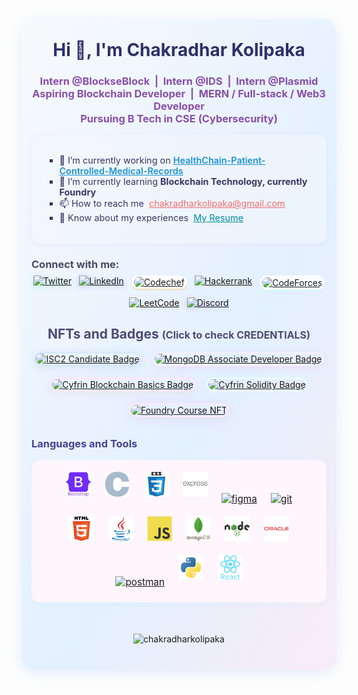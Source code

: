 <!-- Colorful Profile README for Chakradhar Kolipaka -->

<!-- Stylish background and container using HTML/CSS (works in GitHub README) -->
<div align="center" style="
  background: linear-gradient(120deg, #f7fafc 0%, #e3f0ff 60%, #f8ecf5 100%);
  padding: 32px 16px 32px 16px;
  border-radius: 22px;
  margin: 0 0 32px 0;
  box-shadow: 0 4px 22px #7fa6f333;
">

<h1 style="color:#2d3169; margin-top:0;">Hi 👋, I'm Chakradhar Kolipaka</h1>
<h3 style="color:#884fa7; margin-bottom:16px;">Intern @BlockseBlock &nbsp;|&nbsp; Intern @IDS &nbsp;|&nbsp; Intern @Plasmid <br>
Aspiring Blockchain Developer &nbsp;|&nbsp; MERN / Full-stack / Web3 Developer <br>
Pursuing B Tech in CSE (Cybersecurity)
</h3>

<div style="max-width:580px; margin:0 auto; text-align:left; background:#f4f8fc88; border-radius:14px; padding:18px 20px; box-shadow:0 1px 7px #e5bafc44; margin-bottom:16px;">
<ul style="list-style:square; color:#3b3564; font-size:1.03em;">
  <li>🔭 I’m currently working on <a href="https://github.com/Chakradharkolipaka/HealthChain-Patient-Controlled-Medical-Records" target="_blank" style="color:#1c92d2;font-weight:600;">HealthChain-Patient-Controlled-Medical-Records</a></li>
  <li>🌱 I’m currently learning <b>Blockchain Technology, currently Foundry</b></li>
  <li>📫 How to reach me&nbsp;
    <a href="mailto:chakradharkolipaka@gmail.com" style="color:#f16e6e;">chakradharkolipaka@gmail.com</a>
  </li>
  <li>📄 Know about my experiences&nbsp;
    <a href="https://docs.google.com/document/d/1Rfugs_JmJGX1JeNgWE_1XTFL90eFIJZZ/edit?usp=drive_link&ouid=118353379535737105909&rtpof=true&sd=true" target="_blank" style="color:#008ca0;">My Resume</a>
  </li>
</ul>
</div>

<!-- Social links row -->
<h3 align="left" style="margin-bottom:8px; color:#494962;">Connect with me:</h3>
<div style="display:flex;justify-content:center;gap:12px;margin-bottom:20px;flex-wrap:wrap;">
  <a href="https://twitter.com/chakradhar__k" target="_blank">
    <img src="https://raw.githubusercontent.com/rahuldkjain/github-profile-readme-generator/master/src/images/icons/Social/twitter.svg" alt="Twitter" width="36" style="filter:drop-shadow(0 2px 4px #aaf2e7cc);" />
  </a>
  <a href="https://linkedin.com/in/chakradhar-kolipaka-70367328b" target="_blank">
    <img src="https://raw.githubusercontent.com/rahuldkjain/github-profile-readme-generator/master/src/images/icons/Social/linked-in-alt.svg" alt="LinkedIn" width="36" style="filter:drop-shadow(0 2px 4px #a9c1fccc);" />
  </a>
  <a href="https://www.codechef.com/users/chakradhar321" target="_blank">
    <img src="https://cdn.jsdelivr.net/npm/simple-icons@3.1.0/icons/codechef.svg" alt="Codechef" width="36" style="background:#ffff;border-radius:12px;padding:2px 4px;box-shadow:0 2px 2px #f2deb2ee;" />
  </a>
  <a href="https://www.hackerrank.com/chakradhar32123" target="_blank">
    <img src="https://raw.githubusercontent.com/rahuldkjain/github-profile-readme-generator/master/src/images/icons/Social/hackerrank.svg" alt="Hackerrank" width="36" style="filter:drop-shadow(0 2px 4px #c9fceb77);" />
  </a>
  <a href="https://codeforces.com/profile/chakradhar32123" target="_blank">
    <img src="https://raw.githubusercontent.com/rahuldkjain/github-profile-readme-generator/master/src/images/icons/Social/codeforces.svg" alt="CodeForces" width="36" style="background:#fffd;border-radius:12px;padding:3px 4px;box-shadow:0 2px 2px #c8faf8cc;" />
  </a>
  <a href="https://www.leetcode.com/chakradhar_kolipaka" target="_blank">
    <img src="https://raw.githubusercontent.com/rahuldkjain/github-profile-readme-generator/master/src/images/icons/Social/leet-code.svg" alt="LeetCode" width="36" style="filter:drop-shadow(0 2px 4px #ecebe1dd);" />
  </a>
  <a href="https://discord.gg/chakradharkolipaka_08395" target="_blank">
    <img src="https://raw.githubusercontent.com/rahuldkjain/github-profile-readme-generator/master/src/images/icons/Social/discord.svg" alt="Discord" width="36" style="filter:drop-shadow(0 2px 4px #c7bfffcc);" />
  </a>
</div>

<!-- Badges row with effects and box shadows on hover -->
<h2 style="color:#4d4a73;margin-bottom:10px;">NFTs and Badges <span style="font-size:0.76em;">(Click to check CREDENTIALS)</span></h2>
<div style="
  display: flex; 
  align-items: center; 
  gap: 18px;
  flex-wrap: wrap;
  justify-content: center;
  margin: 16px 0 24px 0;
">
  <a href="https://www.credly.com/badges/5e6ac8f4-2d07-47fc-b576-07104beb3259/public_url" target="_blank" style="transition:0.2s;box-shadow:0 3px 14px #e1d9fc33;border-radius:18px;">
    <img src="https://images.credly.com/size/220x220/images/9180921d-4a13-429e-9357-6f9706a554f0/image.png"
     width="90" alt="ISC2 Candidate Badge"
     style="border-radius:18px;border:3px solid #d8e8ff;box-shadow:0 3px 12px #65b6ed22;transition:0.21s;">
  </a>
  <a href="https://www.credly.com/badges/84573511-8090-4f55-bf11-ba7eea1b4979/public_url" target="_blank" style="transition:0.2s;box-shadow:0 3px 14px #e1d9fc33;border-radius:18px;">
    <img src="https://images.credly.com/size/220x220/images/650ebdbe-d526-4b47-b186-c1ab516b5a7c/image.png"
     width="90" alt="MongoDB Associate Developer Badge"
     style="border-radius:18px;border:3px solid #f3f0ff;box-shadow:0 3px 12px #f3a4e122;transition:0.21s;">
  </a>
  <a href="https://profiles.cyfrin.io/u/chakradharkolipaka/achievements/blockchain-basics" target="_blank" style="transition:0.2s;box-shadow:0 3px 18px #f8cefd44;border-radius:18px;">
    <img src="https://res.cloudinary.com/droqoz7lg/image/upload/f_auto/q_auto/v1748556702/assets/blockchain-basics-badge.png"
     width="90" alt="Cyfrin Blockchain Basics Badge"
     style="border-radius:18px;border:3px solid #fbe7fd;box-shadow:0 3px 10px #cce8c844;transition:0.21s;">
  </a>
  <a href="https://profiles.cyfrin.io/u/chakradharkolipaka/achievements/solidity" target="_blank" style="transition:0.2s;box-shadow:0 3px 18px #f0f8fd44;border-radius:18px;">
    <img src="https://res.cloudinary.com/droqoz7lg/image/upload/f_auto/q_auto/v1748556702/assets/solidity-101.png"
     width="90" alt="Cyfrin Solidity Badge"
     style="border-radius:18px;border:3px solid #e9fcff;box-shadow:0 3px 12px #c2f3e522;transition:0.24s;">
  </a>
  <a href="https://sepolia.etherscan.io/token/0x76b50696b8effca6ee6da7f6471110f334536321?a=3771" target="_blank" style="transition:0.2s;box-shadow:0 3px 18px #f4b3fc49;border-radius:18px;">
    <img src="https://ipfs.io/ipfs/QmZdPncUtsq71DxVtebbGdCUS28SvrCWoeVigCAdo1CZ5b"
     width="90" alt="Foundry Course NFT"
     style="border-radius:18px;border:3px solid #f7e9ff;box-shadow:0 3px 12px #cce8c844;transition:0.24s;">
  </a>
</div>

<!-- Languages and tools section, with more spacing and a neat box -->
<h3 align="left" style="margin-top:32px; color:#434390;">Languages and Tools</h3>
<div style="background:#fff5fc;font-size:1.09em;padding:10px 18px 14px 18px;border-radius:13px;display:inline-block;box-shadow:0 2px 11px #4dd3de11;margin-bottom:16px;">
  <a href="https://getbootstrap.com" target="_blank" rel="noreferrer"><img src="https://raw.githubusercontent.com/devicons/devicon/master/icons/bootstrap/bootstrap-plain-wordmark.svg" alt="bootstrap" width="40" height="40" style="margin:9px;"/></a>
  <a href="https://www.cprogramming.com/" target="_blank" rel="noreferrer"><img src="https://raw.githubusercontent.com/devicons/devicon/master/icons/c/c-original.svg" alt="c" width="40" height="40" style="margin:9px;"/></a>
  <a href="https://www.w3schools.com/css/" target="_blank" rel="noreferrer"><img src="https://raw.githubusercontent.com/devicons/devicon/master/icons/css3/css3-original-wordmark.svg" alt="css3" width="40" height="40" style="margin:9px;"/></a>
  <a href="https://expressjs.com" target="_blank" rel="noreferrer"><img src="https://raw.githubusercontent.com/devicons/devicon/master/icons/express/express-original-wordmark.svg" alt="express" width="40" height="40" style="margin:9px;"/></a>
  <a href="https://www.figma.com/" target="_blank" rel="noreferrer"><img src="https://www.vectorlogo.zone/logos/figma/figma-icon.svg" alt="figma" width="40" height="40" style="margin:9px;"/></a>
  <a href="https://git-scm.com/" target="_blank" rel="noreferrer"><img src="https://www.vectorlogo.zone/logos/git-scm/git-scm-icon.svg" alt="git" width="40" height="40" style="margin:9px;"/></a>
  <a href="https://www.w3.org/html/" target="_blank" rel="noreferrer"><img src="https://raw.githubusercontent.com/devicons/devicon/master/icons/html5/html5-original-wordmark.svg" alt="html5" width="40" height="40" style="margin:9px;"/></a>
  <a href="https://www.java.com" target="_blank" rel="noreferrer"><img src="https://raw.githubusercontent.com/devicons/devicon/master/icons/java/java-original.svg" alt="java" width="40" height="40" style="margin:9px;"/></a>
  <a href="https://developer.mozilla.org/en-US/docs/Web/JavaScript" target="_blank" rel="noreferrer"><img src="https://raw.githubusercontent.com/devicons/devicon/master/icons/javascript/javascript-original.svg" alt="javascript" width="40" height="40" style="margin:9px;"/></a>
  <a href="https://www.mongodb.com/" target="_blank" rel="noreferrer"><img src="https://raw.githubusercontent.com/devicons/devicon/master/icons/mongodb/mongodb-original-wordmark.svg" alt="mongodb" width="40" height="40" style="margin:9px;"/></a>
  <a href="https://nodejs.org" target="_blank" rel="noreferrer"><img src="https://raw.githubusercontent.com/devicons/devicon/master/icons/nodejs/nodejs-original-wordmark.svg" alt="nodejs" width="40" height="40" style="margin:9px;"/></a>
  <a href="https://www.oracle.com/" target="_blank" rel="noreferrer"><img src="https://raw.githubusercontent.com/devicons/devicon/master/icons/oracle/oracle-original.svg" alt="oracle" width="40" height="40" style="margin:9px;"/></a>
  <a href="https://postman.com" target="_blank" rel="noreferrer"><img src="https://www.vectorlogo.zone/logos/getpostman/getpostman-icon.svg" alt="postman" width="40" height="40" style="margin:9px;"/></a>
  <a href="https://www.python.org" target="_blank" rel="noreferrer"><img src="https://raw.githubusercontent.com/devicons/devicon/master/icons/python/python-original.svg" alt="python" width="40" height="40" style="margin:9px;"/></a>
  <a href="https://reactjs.org/" target="_blank" rel="noreferrer"><img src="https://raw.githubusercontent.com/devicons/devicon/master/icons/react/react-original-wordmark.svg" alt="react" width="40" height="40" style="margin:9px;"/></a>
</div>

<!-- Top languages box -->
<p style="margin:32px auto 10px auto;">
  <img align="center" src="https://github-readme-stats.vercel.app/api/top-langs?username=chakradharkolipaka&show_icons=true&locale=en&layout=compact" alt="chakradharkolipaka" style="margin:0 auto;"/>
</p>
</div>

<!--
**Chakradharkolipaka/Chakradharkolipaka** is a ✨ _special_ ✨ repository because its `README.md` (this file) appears on your GitHub profile.
-->
